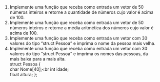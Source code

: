 1. Implemente uma função que receba como entrada um vetor de 50 números inteiros e
retorne a quantidade de números cujo valor é acima de 100.<br>
2. Implemente uma função que receba como entrada um vetor de 50 números inteiros e
retorne a média aritmética dos números cujo valor é acima de 100.<br>
3. Implemente uma função que receba como entrada um vetor com 30 valores do tipo
“struct Pessoa” e imprima o nome da pessoa mais velha.<br>
4. Implemente uma função que receba como entrada um vetor com 30 valores do tipo
“struct Pessoa” e imprima os nomes das pessoas, da mais baixa para a mais alta.<br>
struct Pessoa {<br>
char Nome[40];<br
int idade;<br>
float altura; };<br>